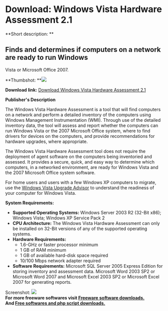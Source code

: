 # Download: Windows Vista Hardware Assessment 2.1

**Short description: **

## Finds and determines if computers on a network are ready to run Windows
Vista or Microsoft Office 2007.

  
**Thumbshot: **![](http://www.freewarefiles.com/screenshot/nopic.gif)   
  
**Download link:** [Download Windows Vista Hardware Assessment 2.1](http://freesoftwares.boysofts.com/Windows-Vista-Hardware-Assessment_program_34974.html)  
  

**Publisher's Description**  
  

The Windows Vista Hardware Assessment is a tool that will find computers on a
network and perform a detailed inventory of the computers using Windows
Management Instrumentation (WMI). Through use of the detailed inventory data,
the tool will assess and report whether the computers can run Windows Vista or
the 2007 Microsoft Office system, where to find drivers for devices on the
computers, and provide recommendations for hardware upgrades, where
appropriate.

The Windows Vista Hardware Assessment tool does not require the deployment of
agent software on the computers being inventoried and assessed. It provides a
secure, quick, and easy way to determine which computers, in a networked
environment, are ready for Windows Vista and the 2007 Microsoft Office system
software.

For home users and users with a few Windows XP computers to migrate, use the
[Windows Vista Upgrade
Advisor](http://www.freewarefiles.com/program_9_102_20627.html) to understand
the readiness of your computer for Windows Vista.

**System Requirements:**

  * **Supported Operating Systems:** Windows Server 2003 R2 (32-Bit x86); Windows Vista; Windows XP Service Pack 2 
  * **CPU Architecture:** The Windows Vista Hardware Assessment can only be installed on 32-Bit versions of any of the supported operating systems. 
  * **Hardware Requirements:**
    * 1.6-GHz or faster processor minimum 
    * 1 GB of RAM minimum 
    * 1 GB of available hard-disk space required 
    * 10/100 Mbps network adapter required 
  * **Software Requirements:** Microsoft SQL Server 2005 Express Edition for storing inventory and assessment data. Microsoft Word 2003 SP2 or Microsoft Word 2007 and Microsoft Excel 2003 SP2 or Microsoft Excel 2007 for generating reports. 

  
  
Screenshot: ![](http://www.freewarefiles.com/screenshot/nopic.gif)  
**For more freeware softwares visit [Freeware software downloads.](http://freesoftwares.boysofts.com/)**   
**And [Free softwares and php script downloads.](http://www.boysofts.com/)**

